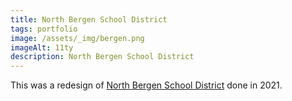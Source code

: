 ```yaml
---
title: North Bergen School District
tags: portfolio
image: /assets/_img/bergen.png
imageAlt: 11ty
description: North Bergen School District
---
```


This was a redesign of [North Bergen School District](https://www.northbergen.k12.nj.us/) done in 2021.